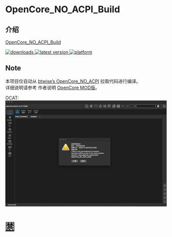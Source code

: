 # OpenCore_NO_ACPI_Build

## 介绍  
[OpenCore_NO_ACPI_Build](https://github.com/wjz304/OpenCore_NO_ACPI_Build)

<!-- downloads -->
<a href="https://github.com/wjz304/OpenCore_NO_ACPI_Build/releases">
<img src="https://img.shields.io/github/downloads/wjz304/OpenCore_NO_ACPI_Build/total.svg?style=flat" alt="downloads"/>
</a>
<!-- version -->
<a href="https://github.com/wjz304/OpenCore_NO_ACPI_Build/releases">
<img src="https://img.shields.io/github/release-pre/wjz304/OpenCore_NO_ACPI_Build.svg?style=flat" alt="latest version"/>
</a>
<!-- platform -->
<a href="https://github.com/wjz304/OpenCore_NO_ACPI_Build">
<img src="https://img.shields.io/badge/platform-macOS-lightgrey.svg?style=flat" alt="platform"/>
</a>

## Note
本项目仅自动从 [btwise’s OpenCore_NO_ACPI](https://gitee.com/btwise/OpenCore_NO_ACPI) 拉取代码进行编译。  
详细说明请参考 作者说明  [OpenCore MOD版](https://bbs.pcbeta.com/viewthread-1838814-1-1.html)。 

OCAT:  
![Image text](screenshot/QQ20221128-100518%402x.png)


# [🈲](https://github.com/wjz304/OpenCore_NO_ACPI_Build/issues/1)
